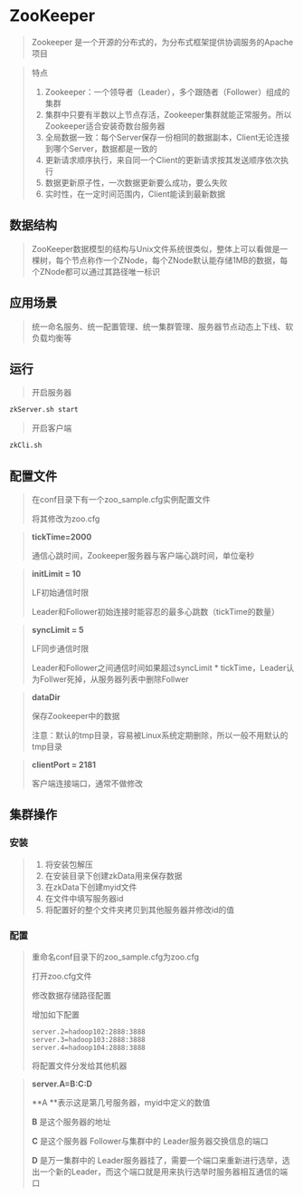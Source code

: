# ZooKeeper

> Zookeeper 是一个开源的分布式的，为分布式框架提供协调服务的Apache 项目

> 特点
>
> 1. Zookeeper：一个领导者（Leader），多个跟随者（Follower）组成的集群
> 2. 集群中只要有半数以上节点存活，Zookeeper集群就能正常服务。所以Zookeeper适合安装奇数台服务器
> 3. 全局数据一致：每个Server保存一份相同的数据副本，Client无论连接到哪个Server，数据都是一致的
> 4. 更新请求顺序执行，来自同一个Client的更新请求按其发送顺序依次执行
> 5. 数据更新原子性，一次数据更新要么成功，要么失败
> 6. 实时性，在一定时间范围内，Client能读到最新数据

## 数据结构

> ZooKeeper数据模型的结构与Unix文件系统很类似，整体上可以看做是一棵树，每个节点称作一个ZNode，每个ZNode默认能存储1MB的数据，每个ZNode都可以通过其路径唯一标识



## 应用场景

> 统一命名服务、统一配置管理、统一集群管理、服务器节点动态上下线、软负载均衡等



## 运行

> 开启服务器

```sh
zkServer.sh start
```

> 开启客户端

```sh
zkCli.sh
```



## 配置文件

> 在conf目录下有一个zoo_sample.cfg实例配置文件
>
> 将其修改为zoo.cfg

> **tickTime=2000**
>
> 通信心跳时间，Zookeeper服务器与客户端心跳时间，单位毫秒

> **initLimit = 10**
>
> LF初始通信时限
>
> Leader和Follower初始连接时能容忍的最多心跳数（tickTime的数量）

> **syncLimit = 5**
>
> LF同步通信时限
>
> Leader和Follower之间通信时间如果超过syncLimit * tickTime，Leader认为Follwer死掉，从服务器列表中删除Follwer

> **dataDir**
>
> 保存Zookeeper中的数据
>
> 注意：默认的tmp目录，容易被Linux系统定期删除，所以一般不用默认的tmp目录

> **clientPort = 2181**
>
> 客户端连接端口，通常不做修改



## 集群操作

### 安装

> 1. 将安装包解压
> 2. 在安装目录下创建zkData用来保存数据
> 3. 在zkData下创建myid文件
> 4. 在文件中填写服务器id
> 5. 将配置好的整个文件夹拷贝到其他服务器并修改id的值

### 配置

> 重命名conf目录下的zoo_sample.cfg为zoo.cfg
>
> 打开zoo.cfg文件
>
> 修改数据存储路径配置
>
> 增加如下配置
>
> ```
> server.2=hadoop102:2888:3888
> server.3=hadoop103:2888:3888
> server.4=hadoop104:2888:3888
> ```
> 将配置文件分发给其他机器

> **server.A=B:C:D**
>
> **A	**表示这是第几号服务器，myid中定义的数值
>
> **B**	是这个服务器的地址
>
> **C**	是这个服务器 Follower与集群中的 Leader服务器交换信息的端口
>
> **D**	是万一集群中的 Leader服务器挂了，需要一个端口来重新进行选举，选出一个新的Leader，而这个端口就是用来执行选举时服务器相互通信的端口

